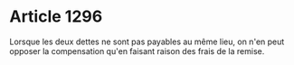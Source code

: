 # Article 1296

Lorsque les deux dettes ne sont pas payables au même lieu, on n'en peut opposer la compensation qu'en faisant raison des frais de la remise.
